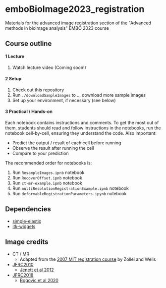 # emboBioImage2023_registration
Materials for the advanced image registration section of the "Advanced methods in bioimage analysis" EMBO 2023 course

## Course outline

#### 1 Lecture

1. Watch lecture video (Coming soon!)

#### 2 Setup

1. Check out this repository
2. Run `./downloadSampleImages` to ... download more sample images
3. Set up your environment, if necessary (see below)

#### 3 Practical / Hands-on 

Each notebook contains instructions and comments. To get the most out of them,
students should read and follow instructions in the notebooks, run the notebook
cell-by-cell, ensuring they understand the code. Also important:

* Predict the output / result of each cell before running
* Observe the result after running the cell
* Compare to your prediction

The recommended order for notebooks is:

1. Run `ResampleImages.ipnb` notebook
2. Run `RecoverOffset.ipnb` notebook
3. Run `ct-mr-example.ipnb` notebook
4. Run `multiResolutionRegistrationExample.ipnb` notebook
5. Run `deformableRegistrationParameters.ipynb` notebook


## Dependencies 

* [simple-elastix](https://simpleelastix.github.io/)
* [itk-widgets](https://github.com/InsightSoftwareConsortium/itkwidgets)

## Image credits

* CT / MR
    * Adapted from the [2007 MIT registration course](https://ocw.mit.edu/courses/health-sciences-and-technology/hst-582j-biomedical-signal-and-image-processing-spring-2007/lecture-notes/l16_reg1.pdf) by Zollei and Wells
* [JFRC2010](https://github.com/VirtualFlyBrain/DrosAdultBRAINdomains)
    * [Jenett et al 2012](http://dx.doi.org/10.1016/j.celrep.2012.09.011)
* [JFRC2018](https://www.janelia.org/open-science/jrc-2018-brain-templates)
    * [Bogovic et al 2020](https://doi.org/10.1371/journal.pone.0236495)
